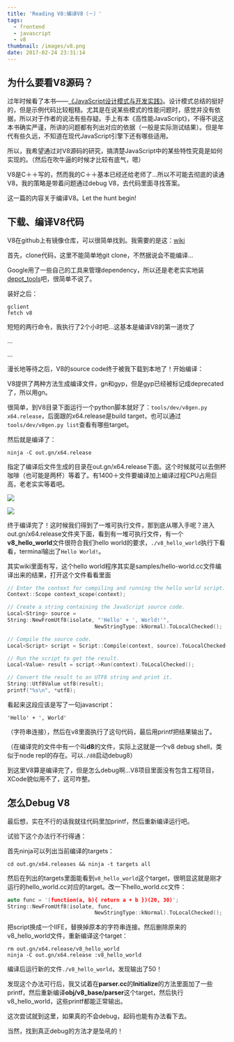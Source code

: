 ```yaml
---
title: 'Reading V8:编译V8（－）'
tags:
  - frontend
  - javascript
  - v8
thumbnail: /images/v8.png
date: 2017-02-24 23:31:14
---
```



## 为什么要看V8源码？

过年时候看了本书——[《JavaScript设计模式与开发实践》](https://book.douban.com/subject/26382780/)。设计模式总结的挺好的，但是示例代码比较粗糙。尤其是在说某些模式的性能问题时，感觉并没有依据，所以对于作者的说法有些存疑。手上有本《高性能JavaScript》，不得不说这本书确实严谨，所讲的问题都有列出对应的依据（一般是实际测试结果）。但是年代有些久远，不知道在现代JavaScript引擎下还有哪些适用。

所以，我希望通过对V8源码的研究，搞清楚JavaScript中的某些特性究竟是如何实现的。（然后在吹牛逼的时候才比较有底气，嗯）

V8是C＋＋写的，然而我的C＋＋基本已经还给老师了...所以不可能去彻底的读通V8，我的策略是带着问题通过debug V8，去代码里面寻找答案。

这一篇的内容关于编译V8。Let the hunt begin! 



## 下载、编译V8代码

V8在github上有镜像仓库，可以很简单找到。我需要的是这：[wiki](https://github.com/v8/v8/wiki)

首先，clone代码，这里不能简单地git clone，不然据说会不能编译...

Google用了一些自己的工具来管理dependency，所以还是老老实实地装[depot_tools](https://dev.chromium.org/developers/how-tos/install-depot-tools)吧，很简单不说了。

装好之后：

```shell
gclient
fetch v8
```

短短的两行命令，我执行了2个小时吧…这基本是编译V8的第一道坎了

...

...

漫长地等待之后，V8的source code终于被我下载到本地了！开始编译：

V8提供了两种方法生成编译文件，gn和gyp，但是gyp已经被标记成deprecated了，所以用gn。

很简单，到V8目录下面运行一个python脚本就好了：`tools/dev/v8gen.py x64.release`，后面跟的x64.release是build target，也可以通过`tools/dev/v8gen.py list`查看有哪些target。

然后就是编译了：

```shell
ninja -C out.gn/x64.release
```

指定了编译后文件生成的目录在out.gn/x64.release下面。这个时候就可以去倒杯咖啡（也可能是两杯）等着了。有1400＋文件要编译加上编译过程CPU占用巨高，老老实实等着吧。

![](/images/ninja_build.jpeg)



![](/images/ninja_build_cpu.jpeg)



终于编译完了！这时候我们得到了一堆可执行文件，那到底从哪入手呢？进入out.gn/x64.release文件夹下面，看到有一堆可执行文件，有一个**v8_hello_world**文件很符合我们hello world的要求，```./v8_hello_world```执行下看看，terminal输出了```Hello World!```。

其实wiki里面有写，这个hello world程序其实是samples/hello-world.cc文件编译出来的结果，打开这个文件看看里面

```c++
// Enter the context for compiling and running the hello world script.
Context::Scope context_scope(context);

// Create a string containing the JavaScript source code.
Local<String> source =
String::NewFromUtf8(isolate, "'Hello' + ', World!'",
                            NewStringType::kNormal).ToLocalChecked();

// Compile the source code.
Local<Script> script = Script::Compile(context, source).ToLocalChecked();

// Run the script to get the result.
Local<Value> result = script->Run(context).ToLocalChecked();

// Convert the result to an UTF8 string and print it.
String::Utf8Value utf8(result);
printf("%s\n", *utf8);
```

看起来这段应该是写了一句javascript：
```
'Hello' + ', World'
```
（字符串连接），然后在v8里面执行了这句代码，最后用printf把结果输出了。

（在编译完的文件中有一个叫**d8**的文件，实际上这就是一个v8 debug shell，类似于node repl的存在。可以`./d8`启动debug8）

到这里V8算是编译完了，但是怎么debug啊...V8项目里面没有包含工程项目，XCode貌似用不了，这可咋整。



## 怎么Debug V8

最后想，实在不行的话我就往代码里加printf，然后重新编译运行吧。

试验下这个办法行不行得通：

首先ninja可以列出当前编译的targets：

```shell
cd out.gn/x64.releases && ninja -t targets all
```

然后在列出的targets里面能看到`v8_hello_world`这个target，很明显这就是刚才运行的hello_world.cc对应的target。改一下hello_world.cc文件：

```c++
auto func = '(function(a, b){ return a + b })(20, 30)'; 
String::NewFromUtf8(isolate, func,
                            NewStringType::kNormal).ToLocalChecked();
```

把script换成一个IIFE，替换掉原本的字符串连接。然后删除原来的v8_hello_world文件，重新编译这个target：

```shell
rm out.gn/x64.release/v8_hello_world 
ninja -C out.gn/x64.release :v8_hello_world
```

编译后运行新的文件`./v8_hello_world`，发现输出了50！



发现这个办法可行后，我又试着在**parser.cc**的**Initialize**的方法里面加了一些printf，然后重新编译**obj/v8_base/parser**这个target，然后执行v8_hello_world，这些printf都能正常输出。



这次尝试就到这里，如果真的不会debug，起码也能有办法看下去。

当然，找到真正debug的方法才是坠吼的！